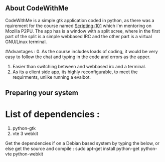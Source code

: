 ## About CodeWithMe
CodeWithMe is a simple gtk application coded in python, as there was a rquirement for the course named [Scripting-101]() which i'm mentoring on Mozilla P2PU.
The app has is a window with a split scree, where in the first part of the split is a simple webbased IRC and the other part is a virtual GNU/Linux terminal.

#Advantages :
0. As the course includes loads of coding, it would be very easy to follow the chat and typing in the code and errors as the apper.
1. Easier than switching between and webbased irc and a terminal.
2. As its a client side app, its highly reconfigurable, to meet the requirments, unlike running a evalbot.

## Preparing your system

# List of dependencies :

1. python-gtk
2. vte 
3  webkit

Get the dependencies if on a Debian based system by typing the below, or else get the source and compile :
		sudo apt-get install python-get python-vte python-webkit


